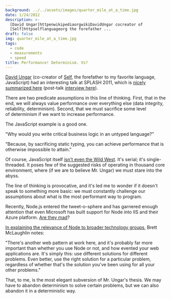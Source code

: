 ```yaml
---
background: ../../assets/images/quarter_mile_at_a_time.jpg
date: 1/24/2012
description: >-
  [David Ungar]httpenwikipediaorgwikiDavidUngar cocreator of
  [Self]httpselflanguageorg the forefather ...
draft: false
img: quarter_mile_at_a_time.jpg
tags:
  - code
  - measurements
  - speed
title: Performance! Determinism. Vs?
---
```


[David Ungar](http://en.wikipedia.org/wiki/David_Ungar) (co-creator of [Self](http://selflanguage.org/), the forefather to my favorite language, JavaScript) had an interesting talk at SPLASH 2011, which is [nicely summarized here](http://my-inner-voice.blogspot.com/2012/01/many-core-processors-everything-you.html) (post-talk [interview here](http://channel9.msdn.com/Blogs/Charles/SPLASH-2011-David-Ungar-Self-ManyCore-and-Embracing-Non-Determinism)).

There are two predicate assumptions in this line of thinking. First, that in the end, we will always value performance over everything else (data integrity, reliability, determinism). Second, that we must sacrifice some level of determinism if we want to increase performance.

The JavaScript example is a good one.

"Why would you write critical business logic in an untyped language?"

"Because, by sacrificing static typing, you can achieve performance that is otherwise impossible to attain."

Of course, JavaScript itself [isn't even the Wild West](http://hacks.mozilla.org/2012/01/javascript-on-the-server-growing-the-node-js-community/). It's serial; it's single-threaded. It poses few of the suggested risks of operating in thousand core environment, where (if we are to believe Mr. Ungar) we must stare into the abyss.

The line of thinking is provocative, and it's led me to wonder if it doesn't speak to something more basic: we must constantly challenge our assumptions about what is the most performant way to program.

Recently, Node.js entered the tweet-o-sphere and has garnered enough attention that even Microsoft has built support for Node into IIS and their Azure platform. [Are they mad](http://www.hanselman.com/blog/InstallingAndRunningNodejsApplicationsWithinIISOnWindowsAreYouMad.aspx)?

[In explaining the relevance of Node to broader technology groups](http://radar.oreilly.com/2011/07/what-is-node.html), Brett McLaughlin notes:

"There's another web pattern at work here, and it's probably far more important than whether you use Node or not, and how evented your web applications are. It's simply this: use different solutions for different problems. Even better, use the right solution for a particular problem, regardless of whether that's the solution you've been using for all your other problems."

That, to me, is the most elegant subversion of Mr. Ungar's thesis. We may have to abandon determinism to solve certain problems, but we can also abandon it in a deterministic way.
